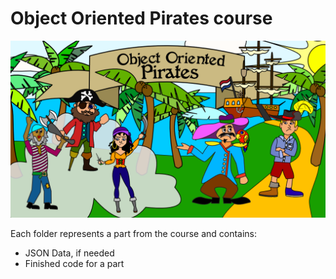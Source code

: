 # Object Oriented Pirates course

![Logo](https://github.com/pythonforeveryonetraining/objectorientedpirates/blob/main/logo.png)

Each folder represents a part from the course and contains:

- JSON Data, if needed
- Finished code for a part
